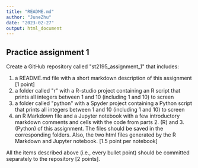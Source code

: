 ```yaml
---
title: "README.md"
author: "JuneZhu"
date: "2023-02-27"
output: html_document
---
```


## Practice assignment 1

Create a GitHub repository called "st2195_assignment_1" that includes:

1.  a README.md file with a short markdown description of this assignment [1 point]
2.  a folder called "r" with a R-studio project containing an R script that prints all integers between 1 and 10 (including 1 and 10) to screen
3.  a folder called "python" with a Spyder project containing a Python script that prints all integers between 1 and 10 (including 1 and 10) to screen
4.  an R Markdown file and a Jupyter notebook with a few introductory markdown comments and cells with the code from parts 2. (R) and 3. (Python) of this assignment. The files should be saved in the corresponding folders. Also, the two html files generated by the R Markdown and Jupyter notebook. [1.5 point per notebook]

All the items described above (i.e., every bullet point) should be committed separately to the repository [2 points].
